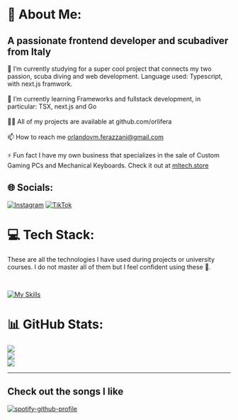 # 💫 About Me:
## A passionate frontend developer and scubadiver from Italy<br>
🔭 I’m currently studying for a super cool project that connects my two passion, scuba diving and web development. Language used: Typescript, with next.js framwork.<br><br>🌱 I’m currently learning Frameworks and fullstack development, in particular: TSX, next.js and Go<br><br>👨‍💻 All of my projects are available at github.com/orlifera<br><br>📫 How to reach me orlandovm.ferazzani@gmail.com<br><br>⚡ Fun fact I have my own business that specializes in the sale of Custom Gaming PCs and Mechanical Keyboards. Check it out at [mltech.store](https://mltech.store)


## 🌐 Socials:
[![Instagram](https://img.shields.io/badge/Instagram-%23E4405F.svg?logo=Instagram&logoColor=white)](https://instagram.com/oferazzani125) [![TikTok](https://img.shields.io/badge/TikTok-%23000000.svg?logo=TikTok&logoColor=white)](https://tiktok.com/@ml__tech) 

# 💻 Tech Stack:
These are all the technologies I have used during projects or university courses. I do not master all of them but I feel confident using these 🙂. 

<br/>

[![My Skills](https://skillicons.dev/icons?i=apple,bash,c,css,discord,git,github,githubactions,gmail,html,instagram,js,latex,linux,md,matlab,mysql,netlify,nextjs,notion,npm,powershell,py,react,tailwind,typescript,vite,vscode&theme=dark)](https://skillicons.dev)
# 📊 GitHub Stats:
![](https://github-readme-stats.vercel.app/api?username=orlifera&theme=dark&hide_border=false&include_all_commits=false&count_private=false)<br/>
![](https://github-readme-streak-stats.herokuapp.com/?user=orlifera&theme=dark&hide_border=false)<br/>
![](https://github-readme-stats.vercel.app/api/top-langs/?username=orlifera&theme=dark&hide_border=false&include_all_commits=false&count_private=false&layout=compact)


<!-- Proudly created with GPRM ( https://gprm.itsvg.in ) -->
<hr></hr>
<h2>Check out the songs I like</h2>

[![spotify-github-profile](https://spotify-github-profile.kittinanx.com/api/view?uid=oferazzani125&cover_image=true&theme=novatorem&show_offline=true&background_color=121212&interchange=false&bar_color=53b14f&bar_color_cover=false)](https://github.com/kittinan/spotify-github-profile)
